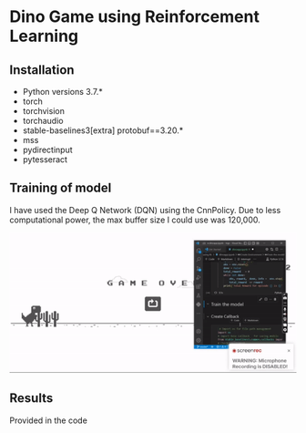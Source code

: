 # Dino Game using Reinforcement Learning
 

## Installation

- Python versions 3.7.*
- torch
- torchvision
- torchaudio
- stable-baselines3[extra] protobuf==3.20.*
- mss
- pydirectinput
- pytesseract

## Training of model

I have used the Deep Q Network (DQN) using the CnnPolicy. Due to less computational power, the max buffer size I could use was 120,000.

![](https://github.com/shauryat1298/Dino-game-using-Reinforcement-Learning/blob/main/images/dino.gif?raw=true)

## Results

Provided in the code
